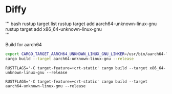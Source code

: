 # Diffy

''' bash
rustup target list
rustup target add aarch64-unknown-linux-gnu
rustup target add x86_64-unknown-linux-gnu  
'''

Build for aarch64

``` bash
export CARGO_TARGET_AARCH64_UNKNOWN_LINUX_GNU_LINKER=/usr/bin/aarch64-linux-gnu-gcc
cargo build --target aarch64-unknown-linux-gnu --release
```

```
RUSTFLAGS='-C target-feature=+crt-static' cargo build --target x86_64-unknown-linux-gnu --release
```

```
RUSTFLAGS='-C target-feature=+crt-static' cargo build --target aarch64-unknown-linux-gnu --release
```